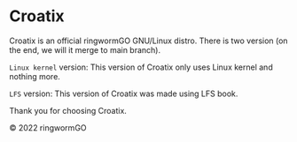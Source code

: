 # Croatix
Croatix is an official ringwormGO GNU/Linux distro. There is two version (on the end, we will it merge to main branch).

```Linux kernel``` version:
This version of Croatix only uses Linux kernel and nothing more.

```LFS``` version:
This version of Croatix was made using LFS book.

Thank you for choosing Croatix.

© 2022 ringwormGO
